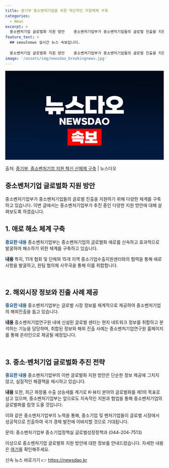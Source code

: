 ```yaml
---
title: 중기부 중소벤처기업을 위한 혁신적인 지원체제 구축
categories:
  - News
excerpt: >
  중소벤처기업 글로벌화 지원 방안    중소벤처기업부가 중소벤처기업들의 글로벌 진출을 지원하기 위해 다양한 체…
feature_text: >
  ## seoulnews 실시간 뉴스 속보입니다.

  중소벤처기업 글로벌화 지원 방안    중소벤처기업부가 중소벤처기업들의 글로벌 진출을 지원하기 위해 다양한 체…
image: '/assets/img/newsdao_breakingnews.jpg'
---
```


![뉴스다오 속보](/assets/img/newsdao_breakingnews.jpg)

<p>출처: <a href="https://newsdao.kr/4476" rel="dofollow">중기부, 중소벤처기업 지원 혁신 신체제 구축</a> | 뉴스다오</p>

<h2 data-ke-size="size26">중소벤처기업 글로벌화 지원 방안</h2>

중소벤처기업부가 중소벤처기업들의 글로벌 진출을 지원하기 위해 다양한 체계를 구축하고 있습니다. 이번 글에서는 중소벤처기업부가 추진 중인 다양한 지원 방안에 대해 살펴보도록 하겠습니다.

<h2 data-ke-size="size24">1. 애로 해소 체계 구축</h2>
<b><span style="color: #1a5490;">중요한 내용</span></b>
중소벤처기업부는 중소벤처기업의 글로벌화 애로를 신속하고 효과적으로 발굴하여 해소하기 위한 체계를 구축하고 있습니다.

<b><span style="background-color: #21538527;">내용</span></b>
특히, 11개 협회 및 단체와 15개 지역 중소기업수출지원센터와의 협력을 통해 애로사항을 발굴하고, 원팀 협의체 사무국을 통해 이를 취합합니다.

<p data-ke-size="size16">&nbsp;</p>

<h2 data-ke-size="size24">2. 해외시장 정보와 진출 사례 제공</h2>
<b><span style="color: #1a5490;">중요한 내용</span></b>
중소벤처기업부는 글로벌 시장 정보를 체계적으로 제공하여 중소벤처기업의 해외진출을 돕고 있습니다.

<b><span style="background-color: #21538527;">내용</span></b>
중소벤처기업연구원 내에 신설된 글로벌 센터는 현지 네트워크 정보를 취합하고 분석하는 기능을 담당하며, 취합된 정보와 해외 진출 사례는 중소벤처기업연구원 홈페이지를 통해 온라인으로 제공될 예정입니다.

<p data-ke-size="size16">&nbsp;</p>

<h2 data-ke-size="size24">3. 중소·벤처기업 글로벌화 추진 전략</h2>
<b><span style="color: #1a5490;">중요한 내용</span></b>
중소벤처기업부의 이번 글로벌화 지원 방안은 단순한 정보 제공에 그치지 않고, 실질적인 해결책을 제시하고 있습니다.

<b><span style="background-color: #21538527;">내용</span></b>
또한, 최근 화장품 수출 상승세를 계기로 K-뷰티 분야의 글로벌화를 제1의 목표로 삼고 있으며, 중소벤처기업부는 앞으로도 지속적인 지원과 협업을 통해 중소벤처기업의 글로벌화를 힘껏 도울 것입니다.

이와 같은 중소벤처기업부의 노력을 통해, 중소기업 및 벤처기업들이 글로벌 시장에서 성공적으로 진출하여 국가 경제 발전에 이바지할 것으로 기대됩니다.

문의: 중소벤처기업부 중소기업정책실 글로벌성장정책과 (044-204-7513)

이상으로 중소벤처기업 글로벌화 지원 방안에 대한 정보를 안내드렸습니다. 자세한 내용은 <a href="https://newsdao.kr/4476">여기</a>를 확인해주세요. 

신속 뉴스 바로가기 👉 <a href="https://newsdao.kr" rel="dofollow">https://newsdao.kr</a>


